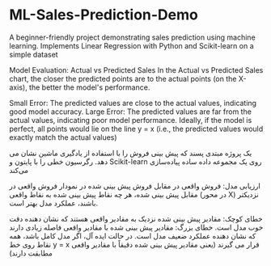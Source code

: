 # ML-Sales-Prediction-Demo
A beginner-friendly project demonstrating sales prediction using machine learning. Implements Linear Regression with Python and Scikit-learn on a simple dataset

Model Evaluation: Actual vs Predicted Sales
In the Actual vs Predicted Sales chart, the closer the predicted points are to the actual points (on the X-axis), the better the model's performance.

Small Error: The predicted values are close to the actual values, indicating good model accuracy.
Large Error: The predicted values are far from the actual values, indicating poor model performance.
Ideally, if the model is perfect, all points would lie on the line y = x (i.e., the predicted values would exactly match the actual values)

یک پروژه مبتدی پسند که پیش بینی فروش را با استفاده از یادگیری ماشین نشان می دهد. رگرسیون خطی را با پایتون و Scikit-learn روی یک مجموعه داده ساده پیاده‌سازی می‌کند

ارزیابی مدل: فروش واقعی در مقابل فروش پیش بینی شده
در نمودار فروش واقعی در مقابل پیش بینی شده، هر چه نقاط پیش بینی شده به نقاط واقعی (در محور X) نزدیکتر باشند، عملکرد مدل بهتر است.

خطای کوچک: مقادیر پیش بینی شده نزدیک به مقادیر واقعی هستند که نشان دهنده دقت خوب مدل است.
خطای بزرگ: مقادیر پیش بینی شده با مقادیر واقعی فاصله زیادی دارند که نشان دهنده عملکرد ضعیف مدل است.
در حالت ایده آل، اگر مدل کامل باشد، همه نقاط روی خط y = x قرار می گیرند (یعنی مقادیر پیش بینی شده دقیقاً با مقادیر واقعی مطابقت دارند)

